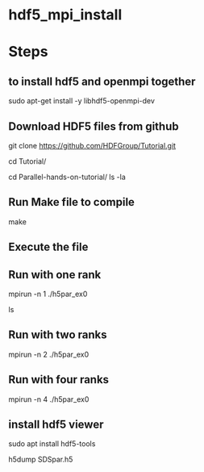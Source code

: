 # hdf5_mpi_install
# Steps
## to install hdf5 and openmpi together
sudo apt-get install -y libhdf5-openmpi-dev  <br/>


## Download HDF5 files from github
git clone https://github.com/HDFGroup/Tutorial.git   <br/>

cd Tutorial/  <br/>


 cd Parallel-hands-on-tutorial/
 ls -la
 ## Run Make file to compile
 make
## Execute the file  
## Run with one rank
mpirun -n 1 ./h5par_ex0<br/>

ls<br/>
## Run with two ranks
mpirun -n 2 ./h5par_ex0<br/>
## Run with four ranks
mpirun -n 4 ./h5par_ex0 <br/>
## install hdf5 viewer
sudo apt install hdf5-tools <br/>

h5dump SDSpar.h5 <br/>

